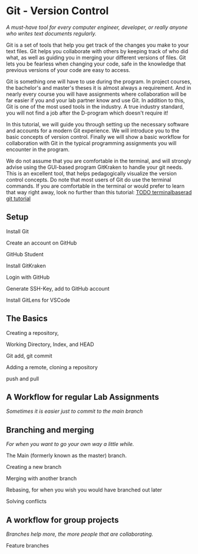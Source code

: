 # Git - Version Control
*A must-have tool for every computer engineer, developer, or really anyone who writes text documents regularly.*

Git is a set of tools that help you get track of the changes you make to your text files. Git helps you collaborate with others by keeping track of who did what, as well as guiding you in merging your different versions of files. Git lets you be fearless when changing your code, safe in the knowledge that previous versions of your code are easy to access.

Git is something one will have to use during the program. In project courses, the bachelor's and master's theses it is almost always a requirement. And in nearly every course you will have assignments where collaboration will be far easier if you and your lab partner know and use Git. In addition to this, Git is one of the most used tools in the industry. A true industry standard, you will not find a job after the D-program which doesn't require it!

In this tutorial, we will guide you through setting up the necessary software and accounts for a modern Git experience. We will introduce you to the basic concepts of version control. Finally we will show a basic workflow for collaboration with Git in the typical programming assignments you will encounter in the program.

We do not assume that you are comfortable in the terminal, and will strongly advise using the GUI-based program GitKraken to handle your git needs. This is an excellent tool, that helps pedagogically visualize the version control concepts. Do note that most users of Git do use the terminal commands. If you are comfortable in the terminal or would prefer to learn that way right away, look no further than this tutorial: [TODO terminalbaserad git tutorial](https://www.google.se)
## Setup

Install Git

Create an account on GitHub

GitHub Student

Install GitKraken

Login with GitHub

Generate SSH-Key, add to GitHub account

Install GitLens for VSCode

## The Basics

Creating a repository,

Working Directory, Index, and HEAD

Git add, git commit

Adding a remote, cloning a repository

push and pull

## A Workflow for regular Lab Assignments
*Sometimes it is easier just to commit to the main branch*

## Branching and merging
*For when you want to go your own way a little while.*

The Main (formerly known as the master) branch.

Creating a new branch

Merging with another branch

Rebasing, for when you wish you would have branched out later

Solving conflicts

## A workflow for group projects
*Branches help more, the more people that are collaborating.*

Feature branches